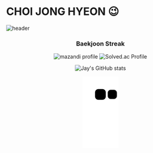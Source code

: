 # CHOI JONG HYEON 😉

![header](https://capsule-render.vercel.app/api?type=slice&color=auto&height=300&section=header&desc=Hi!%20I'm%20J.Choi&descSize=40&descAlign=70&descAlignY=40&rotate=18&animation=fadeIn)




<div align="center">
  
  ### Baekjoon Streak
  
  ![mazandi profile](http://mazandi.herokuapp.com/api?handle=chn9801&theme=warm)  ![Solved.ac Profile](http://mazassumnida.wtf/api/generate_badge?boj=chn9801)
  
  ![Jay's GitHub stats](https://github-readme-stats.vercel.app/api?username=JonghyeonC&show_icons=true&theme=radical)
  
  ![snake gif](https://github.com/JonghyeonC/JonghyeonC/blob/output/github-contribution-grid-snake.svg)
</div>


<!--
**JonghyeonC/JonghyeonC** is a ✨ _special_ ✨ repository because its `README.md` (this file) appears on your GitHub profile.

Here are some ideas to get you started:
- 🔭 I’m currently working on ...
- 🌱 I’m currently learning ...
- 👯 I’m looking to collaborate on ...
- 🤔 I’m looking for help with ...
- 💬 Ask me about ...
- 📫 How to reach me: ...
- 😄 Pronouns: ...
- ⚡ Fun fact: ...
-->
